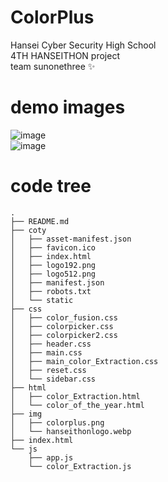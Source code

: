 # ColorPlus

Hansei Cyber Security High School  
4TH HANSEITHON project  
team sunonethree ✨

# demo images

![image](https://user-images.githubusercontent.com/62207008/147408688-da2b57de-9fc8-46fa-ba07-4c16d7e59be3.png)  
![image](https://user-images.githubusercontent.com/62207008/147408691-b27e5221-4131-4513-86e3-708952504be6.png)

# code tree

```
.
├── README.md
├── coty
│   ├── asset-manifest.json
│   ├── favicon.ico
│   ├── index.html
│   ├── logo192.png
│   ├── logo512.png
│   ├── manifest.json
│   ├── robots.txt
│   └── static
├── css
│   ├── color_fusion.css
│   ├── colorpicker.css
│   ├── colorpicker2.css
│   ├── header.css
│   ├── main.css
│   ├── main_color_Extraction.css
│   ├── reset.css
│   └── sidebar.css
├── html
│   ├── color_Extraction.html
│   └── color_of_the_year.html
├── img
│   ├── colorplus.png
│   └── hanseithonlogo.webp
├── index.html
└── js
    ├── app.js
    └── color_Extraction.js
```
